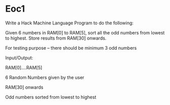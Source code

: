 # Eoc1
Write a Hack Machine Language Program to do the following: 

Given 6 numbers in RAM[0] to RAM[5], sort all the odd numbers from lowest to highest. Store results from RAM[30] onwards. 

For testing purpose – there should be minimum 3 odd numbers 

  

Input/Output: 

RAM[0]….RAM[5] 

6 Random Numbers given by the user 

RAM[30] onwards 

Odd numbers sorted from lowest to highest 


 
